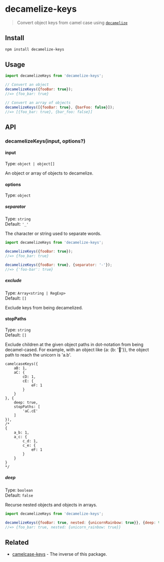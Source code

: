 # decamelize-keys

> Convert object keys from camel case using [`decamelize`](https://github.com/sindresorhus/decamelize)

## Install

```sh
npm install decamelize-keys
```

## Usage

```js
import decamelizeKeys from 'decamelize-keys';

// Convert an object
decamelizeKeys({fooBar: true});
//=> {foo_bar: true}

// Convert an array of objects
decamelizeKeys([{fooBar: true}, {barFoo: false}]);
//=> [{foo_bar: true}, {bar_foo: false}]
```

## API

### decamelizeKeys(input, options?)

#### input

Type: `object | object[]`

An object or array of objects to decamelize.

#### options

Type: `object`

##### separator

Type: `string`\
Default: `'_'`

The character or string used to separate words.

```js
import decamelizeKeys from 'decamelize-keys';

decamelizeKeys({fooBar: true});
//=> {foo_bar: true}

decamelizeKeys({fooBar: true}, {separator: '-'});
//=> {'foo-bar': true}
```

##### exclude

Type: `Array<string | RegExp>`\
Default: `[]`

Exclude keys from being decamelized.

#### stopPaths
Type: `string`\
Default: `[]`

Exclude children at the given object paths in dot-notation from being decamel-cased. For example, with an object like {a: {b: '🦄'}}, the object path to reach the unicorn is 'a.b'.

```
camelcaseKeys({
	aB: 1,
	aC: {
		cD: 1,
		cE: {
			eF: 1
		}
	}
}, {
	deep: true,
	stopPaths: [
		'aC.cE'
	]
}),
/*
{
	a_b: 1,
	a_c: {
		c_d: 1,
		c_e: {
			eF: 1
		}
	}
}
*/
```

##### deep

Type: `boolean`\
Default: `false`

Recurse nested objects and objects in arrays.

```js
import decamelizeKeys from 'decamelize-keys';

decamelizeKeys({fooBar: true, nested: {unicornRainbow: true}}, {deep: true});
//=> {foo_bar: true, nested: {unicorn_rainbow: true}}
```

## Related

- [camelcase-keys](https://github.com/sindresorhus/camelcase-keys) - The inverse of this package.
